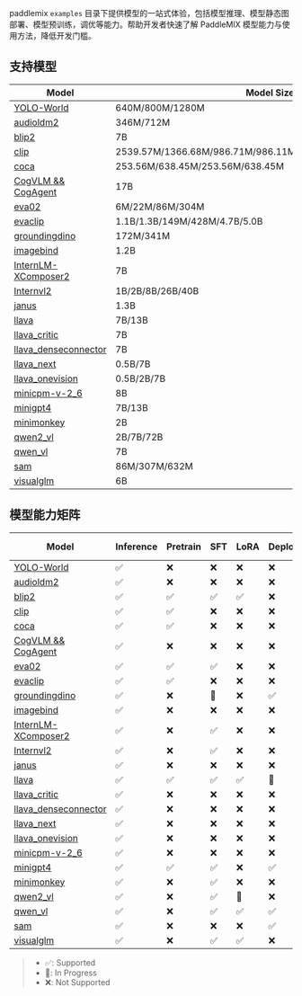 
paddlemix `examples` 目录下提供模型的一站式体验，包括模型推理、模型静态图部署、模型预训练，调优等能力。帮助开发者快速了解 PaddleMIX 模型能力与使用方法，降低开发门槛。


## 支持模型

| Model                                           | Model Size                       | Template          |
|-------------------------------------------------| -------------------------------- | ----------------- |
| [YOLO-World](./YOLO-World/)                     | 640M/800M/1280M                  | yolo_world        |
| [audioldm2](./audioldm2/)                       | 346M/712M                        | audioldm2         |
| [blip2](./blip2/)                               | 7B                               | blip2             |
| [clip](./clip)                                  | 2539.57M/1366.68M/986.71M/986.11M/427.62M/149.62M/151.28M | clip              |
| [coca](./coca/)                                 | 253.56M/638.45M/253.56M/638.45M  | coca              |
| [CogVLM && CogAgent](./cogvlm/)                 | 17B                              | cogvlm_cogagent   |
| [eva02](./eva02/)                               | 6M/22M/86M/304M                  | eva02             |
| [evaclip](./evaclip/)                           | 1.1B/1.3B/149M/428M/4.7B/5.0B    | evaclip           |
| [groundingdino](./groundingdino/)               | 172M/341M                        | groundingdino     |
| [imagebind](./imagebind/)                       | 1.2B                             | imagebind         |
| [InternLM-XComposer2](./internlm_xcomposer2/)   | 7B                               | internlm_xcomposer2 |
| [Internvl2](./internvl2/)                       | 1B/2B/8B/26B/40B                 | internvl2         |
| [janus](./janus/)                               | 1.3B                             | janus             |
| [llava](./llava/)                               | 7B/13B                           | llava             |
| [llava_critic](./llava_critic/)                 | 7B                               | llava_critic      |
| [llava_denseconnector](./llava_denseconnector/) | 7B                               | llava_denseconnector |
| [llava_next](./llava_next_interleave/)          | 0.5B/7B                          | llava_next_interleave |
| [llava_onevision](./llava_onevision/)           | 0.5B/2B/7B                       | llava_onevision   |
| [minicpm-v-2_6](./minicpm_v_2_6/)               | 8B                               | minicpm_v_2_6     |
| [minigpt4](./minigpt4/)                         | 7B/13B                           | minigpt4          |
| [minimonkey](./minimonkey/)                     | 2B                               | minimonkey        |
| [qwen2_vl](./qwen2_vl/)                         | 2B/7B/72B                        | qwen2_vl          |
| [qwen_vl](./qwen_vl/)                           | 7B                               | qwen_vl           |
| [sam](./sam/)                                   | 86M/307M/632M                    | sam               |
| [visualglm](./visualglm/)                       | 6B                               | visualglm         |


## 模型能力矩阵

| Model                                           | Inference | Pretrain | SFT | LoRA | Deploy | NPU Training |
|-------------------------------------------------| --------- | -------- | --- | ---- | ------ | ------------ |
| [YOLO-World](./YOLO-World/)                     | ✅        | ❌       | ❌  | ❌   | ❌     | ❌           |
| [audioldm2](./audioldm2/)                       | ✅        | ❌       | ❌  | ❌   | ❌     | ❌           |
| [blip2](./blip2/)                               | ✅        | ✅      | ✅  | ✅   | ❌     | ❌           |
| [clip](./clip)                                  | ✅        | ✅      | ❌  | ❌   | ❌     | ❌           |
| [coca](./coca/)                                 | ✅        | ✅      | ❌  | ❌   | ❌     | ❌           |
| [CogVLM && CogAgent](./cogvlm/)                 | ✅        | ❌       | ❌  | ❌   | ❌     | ❌           |
| [eva02](./eva02/)                               | ✅        | ✅      | ✅  | ❌   | ❌     | ❌           |
| [evaclip](./evaclip/)                           | ✅        | ✅      | ❌  | ❌   | ❌     | ❌           |
| [groundingdino](./groundingdino/)               | ✅        | ❌       | 🚧  | ❌   | ✅     | ❌           |
| [imagebind](./imagebind/)                       | ✅        | ❌       | ❌  | ❌   | ❌     | ❌           |
| [InternLM-XComposer2](./internlm_xcomposer2/)   | ✅ | ❌ | ✅  | ❌   | ❌     | ❌           |
| [Internvl2](./internvl2/)                       | ✅        | ❌       | ✅  | ❌   | ❌     | ✅           |
| [janus](./janus/)                               | ✅        | ❌       | ❌  | ❌   | ❌     | ❌            |
| [llava](./llava/)                               | ✅        | ✅      | ✅  | ✅   | 🚧    | ✅           |
| [llava_critic](./llava_critic/)                 | ✅        | ❌       | ❌  | ❌   | ❌     | ❌           |
| [llava_denseconnector](./llava_denseconnector/) | ✅ | ❌ | ❌  | ❌   | ❌     | ❌           |
| [llava_next](./llava_next_interleave/)          | ✅ | ❌ | ❌  | ❌   | ❌     | ❌           |
| [llava_onevision](./llava_onevision/)           | ✅       | ❌       | ❌  | ❌   | ❌     | ❌           |
| [minicpm-v-2_6](./minicpm_v_2_6/)               | ✅        | ❌       | ❌  | ❌   | ❌     | ❌           |
| [minigpt4](./minigpt4/)                         | ✅        | ✅      | ✅  | ❌   | ✅     | ❌           |
| [minimonkey](./minimonkey/)                     | ✅        | ❌       | ✅  | ❌   | ❌     | ❌           |
| [qwen2_vl](./qwen2_vl/)                         | ✅        | ❌       | ✅  | 🚧  | ❌     | ❌           |
| [qwen_vl](./qwen_vl/)                           | ✅        | ❌       | ✅  | ✅   | ✅     | ❌           |
| [sam](./sam/)                                   | ✅        | ❌       | ❌  | ❌   | ✅     | ❌           |
| [visualglm](./visualglm/)                       | ✅        | ❌       | ✅  | ✅   | ❌     | ❌           |


>* ✅: Supported
>* 🚧: In Progress
>* ❌: Not Supported
